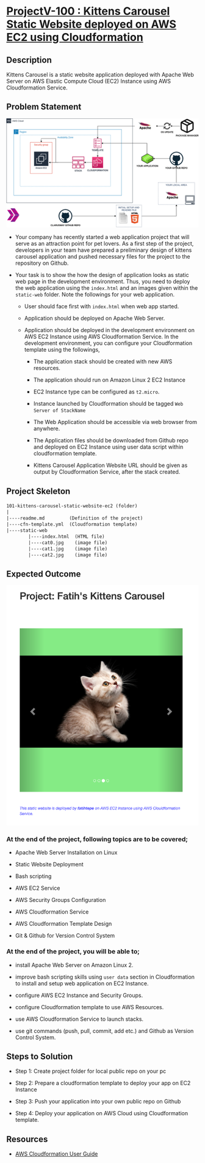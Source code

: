 # [ProjectV-100 : Kittens Carousel Static Website deployed on AWS EC2 using Cloudformation](../README.md)

## Description
Kittens Carousel is a static website application deployed with Apache Web Server on AWS Elastic Compute Cloud (EC2) Instance using AWS Cloudformation Service.

## Problem Statement

![Project_100](Pro_Project_100.png)

- Your company has recently started a web application project that will serve as an attraction point for pet lovers. As a first step of the project, developers in your team have prepared a preliminary design of kittens carousel application and pushed necessary files for the project to the repository on Github.

- Your task is to show the how the design of application looks as static web page in the development environment. Thus, you need to deploy the web application using the `index.html` and an images given within the `static-web` folder. Note the followings for your web application.

   - User should face first with `index.html` when web app started.

   - Application should be deployed on Apache Web Server.

   - Application should be deployed in the development environment on AWS EC2 Instance using AWS Cloudformation Service. In the development environment, you can configure your Cloudformation template using the followings,

      - The application stack should be created with new AWS resources.

      - The application should run on Amazon Linux 2 EC2 Instance

      - EC2 Instance type can be configured as `t2.micro`.

      - Instance launched by Cloudformation should be tagged `Web Server of StackName`

      - The Web Application should be accessible via web browser from anywhere.

      - The Application files should be downloaded from Github repo and deployed on EC2 Instance using user data script within cloudformation template.

      - Kittens Carousel Application Website URL should be given as output by Cloudformation Service, after the stack created.

## Project Skeleton

```
101-kittens-carousel-static-website-ec2 (folder)
|
|----readme.md         (Definition of the project)
|----cfn-template.yml  (Cloudformation template)
|----static-web
        |----index.html  (HTML file)
        |----cat0.jpg    (image file)
        |----cat1.jpg    (image file)
        |----cat2.jpg    (image file)
```

## Expected Outcome

![Project 100 : Kittens Carousel Application Snapshot](./project-100-snapshot.png)

### At the end of the project, following topics are to be covered;

- Apache Web Server Installation on Linux

- Static Website Deployment

- Bash scripting

- AWS EC2 Service

- AWS Security Groups Configuration

- AWS Cloudformation Service

- AWS Cloudformation Template Design

- Git & Github for Version Control System

### At the end of the project, you will be able to;

- install Apache Web Server on Amazon Linux 2.

- improve bash scripting skills using `user data` section in Cloudformation to install and setup web application on EC2 Instance.

- configure AWS EC2 Instance and Security Groups.

- configure Cloudformation template to use AWS Resources.

- use AWS Cloudformation Service to launch stacks.

- use git commands (push, pull, commit, add etc.) and Github as Version Control System.

## Steps to Solution

- Step 1: Create project folder for local public repo on your pc

- Step 2: Prepare a cloudformation template to deploy your app on EC2 Instance

- Step 3: Push your application into your own public repo on Github

- Step 4: Deploy your application on AWS Cloud using Cloudformation template.

## Resources

- [AWS Cloudformation User Guide](https://docs.aws.amazon.com/AWSCloudFormation/latest/UserGuide/Welcome.html)
